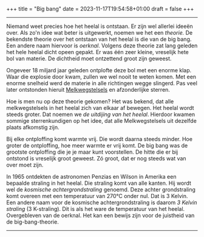 +++
title = "Big bang"
date = 2023-11-17T19:54:58+01:00
draft = false
+++

---
Niemand weet precies hoe het heelal is ontstaan. Er zijn wel allerlei
ideeën over. Als zo\'n idee wat beter is uitgewerkt, noemen we het een
*theorie.* De bekendste theorie over het ontstaan van het heelal is die
van de big bang. Een andere naam hiervoor is *oerknal*. Volgens deze
theorie zat lang geleden het hele heelal dicht opeen gepakt. Er was één
zeer kleine, vreselijk hete bol van materie. De dichtheid moet
ontzettend groot zijn geweest.

Ongeveer 18 miljard jaar geleden ontplofte deze bol met een enorme klap.
Waar die explosie door kwam, zullen we wel nooit te weten komen. Met een
enorme snelheid werd de materie in alle richtingen wegge slingerd. Pas
veel later ontstonden hieruit [Melkwegstelsels](/encyclopedie/melkwegstelsel) en
afzonderlijke sterren.

Hoe is men nu op deze theorie gekomen? Het was bekend, dat alle
melkwegstelsels in het heelal zich van elkaar af bewegen. Het heelal
wordt steeds groter. Dat noemen we *de uitdijing van het heelal*.
Hierdoor kwamen sommige sterrenkundigen op het idee, dat alle
Melkwegstelsels uit dezelfde plaats afkomstig zijn.

Bij elke ontploffing komt warmte vrij. Die wordt daarna steeds minder.
Hoe groter de ontploffing, hoe meer warmte er vrij komt. De big bang was
de grootste ontploffing die je je maar kunt voorstellen. De hitte die er
bij ontstond is vreselijk groot geweest. Zó groot, dat er nog steeds wat
van over moet zijn.

In 1965 ontdekten de astronomen Penzias en Wilson in Amerika een
bepaalde straling in het heelal. Die straling komt van alle kanten. Hij
wordt wel de *kosmische achtergrondstraling* genoemd. Deze achter
grondstraling komt overeen met een temperatuur van 270°C onder nul. Dat
is 3 Kelvin. Een andere naam voor de kosmische achtergrondstraling is
daarom *3 Kelvin straling* (3 K-straling). Dit is als het ware de
temperatuur van het heelal. Overgebleven van de oerknal. Het kan een
bewijs zijn voor de juistheid van de big-bang-theorie.

---
